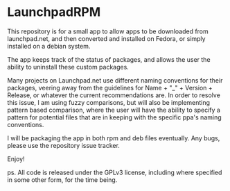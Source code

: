 # LaunchpadRPM


This repository is for a small app to allow apps to be downloaded from launchpad.net, and then converted and installed on Fedora, or simply installed on a debian system.

The app keeps track of the status of packages, and allows the user the ability to uninstall these custom packages.

Many projects on Launchpad.net use different naming conventions for their packages, veering away from the guidelines for Name + "_" + Version + Release, or whatever the current recommendations are.  In order to resolve this issue, I am using fuzzy comparisons, but will also be implementing pattern based comparison, where the user will have the ability to specify a pattern for potential files that are in keeping with the specific ppa's naming conventions.

I will be packaging the app in both rpm and deb files eventually.  Any bugs, please use the repository issue tracker.

Enjoy!

ps.  All code is released under the GPLv3 license, including where specified in some other form, for the time being.

